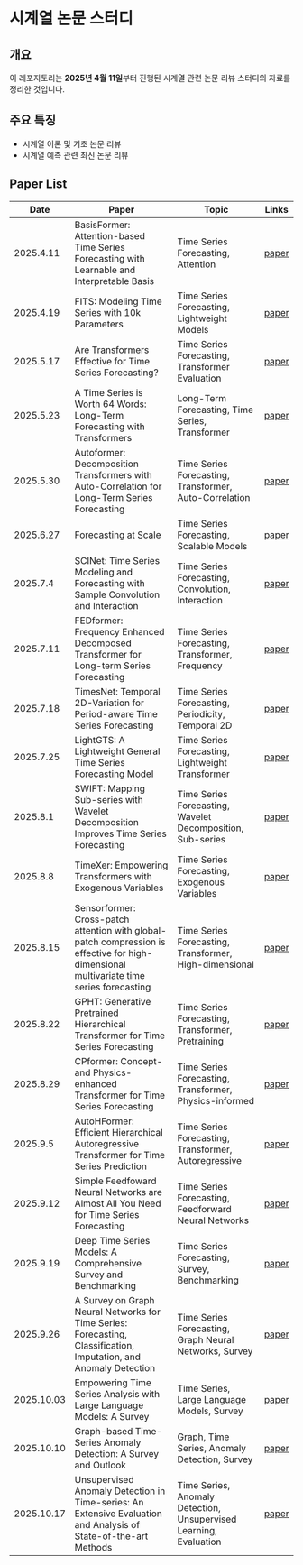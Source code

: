 # **시계열 논문 스터디**

## **개요**

이 레포지토리는 **2025년 4월 11일**부터 진행된 시계열 관련 논문 리뷰 스터디의 자료를 정리한 것입니다.

## **주요 특징**

- 시계열 이론 및 기초 논문 리뷰
- 시계열 예측 관련 최신 논문 리뷰

## Paper List

| Date | Paper | Topic | Links |
| --- | --- | --- | --- |
| 2025.4.11 | BasisFormer: Attention-based Time Series Forecasting with Learnable and Interpretable Basis | Time Series Forecasting, Attention | [paper](https://arxiv.org/abs/2310.20496) |
| 2025.4.19 | FITS: Modeling Time Series with 10k Parameters | Time Series Forecasting, Lightweight Models | [paper](https://arxiv.org/abs/2307.03756) |
| 2025.5.17 | Are Transformers Effective for Time Series Forecasting? | Time Series Forecasting, Transformer Evaluation | [paper](https://arxiv.org/abs/2205.13504) |
| 2025.5.23 | A Time Series is Worth 64 Words: Long-Term Forecasting with Transformers | Long-Term Forecasting, Time Series, Transformer | [paper](https://arxiv.org/abs/2211.14730) |
| 2025.5.30 | Autoformer: Decomposition Transformers with Auto-Correlation for Long-Term Series Forecasting | Time Series Forecasting, Transformer, Auto-Correlation | [paper](https://arxiv.org/abs/2106.13008) |
| 2025.6.27 | Forecasting at Scale | Time Series Forecasting, Scalable Models | [paper](https://peerj.com/preprints/3190.pdf) |
| 2025.7.4 | SCINet: Time Series Modeling and Forecasting with Sample Convolution and Interaction | Time Series Forecasting, Convolution, Interaction | [paper](https://arxiv.org/abs/2106.09305) |
| 2025.7.11 | FEDformer: Frequency Enhanced Decomposed Transformer for Long-term Series Forecasting | Time Series Forecasting, Transformer, Frequency | [paper](https://arxiv.org/abs/2201.12740) |
| 2025.7.18 | TimesNet: Temporal 2D-Variation for Period-aware Time Series Forecasting | Time Series Forecasting, Periodicity, Temporal 2D | [paper](https://arxiv.org/abs/2210.02186) |
| 2025.7.25 | LightGTS: A Lightweight General Time Series Forecasting Model | Time Series Forecasting, Lightweight Transformer | [paper](https://arxiv.org/abs/2506.06005) |
| 2025.8.1 | SWIFT: Mapping Sub-series with Wavelet Decomposition Improves Time Series Forecasting | Time Series Forecasting, Wavelet Decomposition, Sub-series | [paper](https://arxiv.org/pdf/2304.08485) |
| 2025.8.8 | TimeXer: Empowering Transformers with Exogenous Variables | Time Series Forecasting, Exogenous Variables | [paper](https://arxiv.org/abs/2402.19072) |
| 2025.8.15 | Sensorformer: Cross-patch attention with global-patch compression is effective for high-dimensional multivariate time series forecasting | Time Series Forecasting, Transformer, High-dimensional | [paper](https://arxiv.org/abs/2501.03284) |
| 2025.8.22 | GPHT: Generative Pretrained Hierarchical Transformer for Time Series Forecasting | Time Series Forecasting, Transformer, Pretraining | [paper](https://arxiv.org/pdf/2402.16516) |
| 2025.8.29 | CPformer: Concept- and Physics-enhanced Transformer for Time Series Forecasting | Time Series Forecasting, Transformer, Physics-informed | [paper](https://arxiv.org/abs/2508.01407) |
| 2025.9.5  | AutoHFormer: Efficient Hierarchical Autoregressive Transformer for Time Series Prediction | Time Series Forecasting, Transformer, Autoregressive | [paper](https://arxiv.org/html/2506.16001v1) |
| 2025.9.12 | Simple Feedfoward Neural Networks are Almost All You Need for Time Series Forecasting | Time Series Forecasting, Feedforward Neural Networks | [paper](https://arxiv.org/abs/2503.23621)                                                          
| 2025.9.19 | Deep Time Series Models: A Comprehensive Survey and Benchmarking | Time Series Forecasting, Survey, Benchmarking | [paper](https://arxiv.org/abs/2407.13278)   
| 2025.9.26 | A Survey on Graph Neural Networks for Time Series: Forecasting, Classification, Imputation, and Anomaly Detection | Time Series Forecasting, Graph Neural Networks, Survey | [paper](https://arxiv.org/abs/2307.03759) |
| 2025.10.03 | Empowering Time Series Analysis with Large Language Models: A Survey | Time Series, Large Language Models, Survey | [paper](https://arxiv.org/abs/2402.03182) |
| 2025.10.10 | Graph-based Time-Series Anomaly Detection: A Survey and Outlook | Graph, Time Series, Anomaly Detection, Survey | [paper](https://arxiv.org/pdf/2302.00058v3) |
| 2025.10.17 | Unsupervised Anomaly Detection in Time-series: An Extensive Evaluation and Analysis of State-of-the-art Methods | Time Series, Anomaly Detection, Unsupervised Learning, Evaluation | [paper](https://arxiv.org/abs/2212.03637) |

